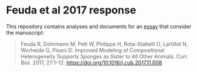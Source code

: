 # Feuda et al 2017 response

This repository contains analyses and documents for an [essay](essay.md) that consider the manuscript:


> Feuda R, Dohrmann M, Pett W, Philippe H, Rota-Stabelli O, Lartillot N, Worheide G, Pisani D: Improved Modeling of Compositional Heterogeneity Supports Sponges as Sister to All Other Animals. Curr. Biol. 2017, 27:1–12. https://doi.org/10.1016/j.cub.2017.11.008
